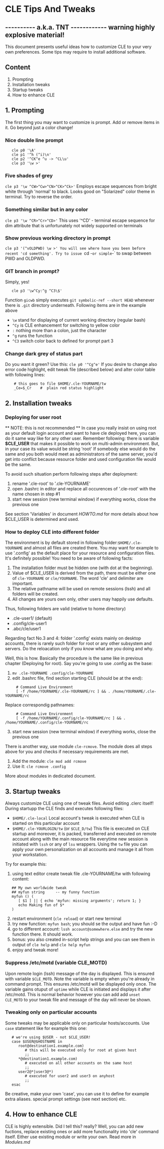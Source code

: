 
#        CLE Tips And Tweaks

  ---------- a.k.a. TNT ------------
  warning highly explosive material!
  ----------------------------------

This document presents useful ideas how to customize CLE to your very own
preferences. Some tips may require to install additional software.

## Content
1. Prompting
2. Installation tweaks
3. Startup tweaks
4. How to enhance CLE


## 1. Prompting
The first thing you may want to customize is prompt. Add or remove items
in it. Go beyond just a color change!

### Nice double line prompt
```
   cle p0 '\A'
   cle p1 '^h (^i)\n'
   cle p2 '^CK^e ^u -> ^CL\u'
   cle p3 '\w >'
```

### Five shades of grey
`cle p3 '\w ^CW>^Cw>^CN>^CK>^Ck>'`
Employs escape sequences from bright white through 'normal' to black. Looks
good on "Solarized" color theme in terminal. Try to reverse the order.


### Something similar but in any color
`cle p3 '\w ^CR>^Cr>^CD>'`
This uses '^CD' - terminal escape sequence for dim attribute that is
unfortunately not widely supported on terminals


### Show previous working directory in prompt
`cle p3 '(^vOLDPWD) \w >'
You will see where have you been before recent 'cd something'. Try to
issue `cd -` or simple `-` to swap between PWD and OLDPWD.


### GIT branch in prompt?
Simply, yes!
```
   cle p3 '\w^Cy:^g ^C3\$'
```
Function `gicwb` simply executes `git symbolic-ref --short HEAD` whenever
there is `.git` directory underneath. Following items are in the example above
- `\w` stand for displaying of current working directory (regular bash)
- `^Cy` is CLE enhancement for switching to yellow color
- `:` nothing more than a colon, just the character
- `^g` runs the function
- `^C3` switch color back to defined for prompt part 3


### Change dark grey of status part
Do you want it green? Use this: `cle p0 '^Cg^e'`
If you desire to change also error code highlight, edit tweak file (described
below) and alter color table with following lines:
```
	# this goes to file $HOME/.cle-YOURNAME/tw
	_Ce=$_Cr	#  plain red status highlight
```



## 2. Installation tweaks


### Deploying for user root

** NOTE: this is not recommended **
In case you really insist on using root as your default login account and
want to have cle deployed here, you can do it same way like for any other
user. Remember following: there is variable **$CLE_USER** that makes it
possible to work on multi-admin environment. But, in your case its value 
would be string 'root' If somebody else would do the same and you both
would meet as administrators of the same server, you'd get into conflict
because resource folder and used configuration file would be the same.

To avoid such situation perform following steps after deployment:
1. rename '.cle-root' to '.cle-YOURNAME'
2. open .bashrc in editor and replace all occurences of '.cle-root'
   with the name chosen in step #1
3. start new session (new terminal window) if everything works, close
   the previous one

See section 'Variables' in document _HOWTO.md_ for more details about
how $CLE_USER is determined and used.



### How to deploy CLE into different folder

The environment is by default stored in following folder:`$HOME/.cle-YOURNAME`
and almost all files are created there. You may want for example to use
'.config' as the default place for your resource and configuration files. 
It's definitely possible! You need to be aware of following facts:
1. The installation folder must be hidden one (with dot at the beginning).
2. Value of $CLE_USER is derived from the path, there must be either one
   of `cle-YOURNAME` or `cle/YOURNAME`. The word 'cle' and delimiter are
   important.
3. The relative pathname will be used on remote sessions (lssh) and all folders
   will be created.
4. All changes are yours own only, other users may happily use defaults.

Thus, following folders are valid (relative to home directory)
- .cle-user1/  (default)
- .config/cle-user1
- .abc/cle/user1

Regarding fact No.3 and 4: folder '.config' exists mainly on desktop accounts,
there is rarely such folder for root or any other subsystem and servers. Do
the reloacation only if you _know_ what are you doing and why.

Well, this is how. Basically the procedure is the same like in previous
chapter (Deploying for root). Say you're going to use .config as the base:
1. `mv .cle-YOURNAME .config/cle-YOURNAME`
2. edit .bashrc file, find section starting CLE (should be at the end):
```
     # Command Live Environment
     [ -f /home/YOURNAME/.cle-YOURNAME/rc ] && . /home/YOURNAME/.cle-YOURNAME/rc
```
   Replace correspondig pathnames:
```
     # Command Live Environment
     [ -f /home/YOURNAME/.config/cle-YOURNAME/rc ] && . /home/YOURNAME/.config/cle-YOURNAME/rc
```
3. start new session (new terminal window) if everything works, close
   the previous one

There is another way, use module `cle-rcmove`. The module does all steps above
for you and checks if necessary requirements are met.
1. Add the module: `cle mod add rcmove`
2. Use it: `cle rcmove .config`

More about modules in dedicated document.



## 3. Startup tweaks

Always customize CLE using one of tweak files. Avoid editing .clerc itself!
During startupp the  CLE finds and executes following files:
- `$HOME/.cle-local`
  Local account's tweak is executed when CLE is started on this particular
   account
- `$HOME/.cle-YOURLOGIN/tw` (or `$CLE_D/tw`)
  This file is executed on CLE startup and moreover, it is packed, transferred
  and executed on remote account along with the main resource file everytime
  new session is initiated with `lssh` or any of `lsu` wrappers. Using the `tw`
  file you can apply your own personalization on all accounts and manage it all
  from your workstation.

Try for example this:
1. using text editor create tweak file .cle-YOURNAME/tw with following content:
```
   ## My own worldwide tweak
   ## myfun string     -- my funny function
   myfun () (
      [ $1 ] || { echo 'myfun: missing arguments'; return 1; }
      echo Making fun of $*
   )
```
2. restart environment (`cle reload`) or start new terminal
3. try new function: `myfun bash`; you should se the output and have fun :-D
4. go to different account: `lssh account@somewhere.else` and try the new
   function there. It should work.
5. bonus: you also created in-script help strings and you can see them in
   output of `cle help` and `cle help myfun`
6. enjoy and tweak more!



### Suppress /etc/motd (variable CLE_MOTD)

Upon remote login (lssh) message of the day is displayed. This is ensured with
variable `$CLE_MOTD`. Note the variable is empty when you're already in command
prompt. This ensures /etc/motd will be displayed only once. The variable gains
otuput of `uptime` while CLE is initiated and displays it after /etc/motd. This
is normal behavior however you can add add `unset CLE_MOTD` to your tweak file
and message of the day will never be shown.



### Tweaking only on particular accounts

Some tweaks may be applicable only on particular hosts/accounts. Use `case`
statement like for example this one:
```
   # we're using $USER - not $CLE_USER!
   case $USER@$HOSTNAME in
      root@destination1.example.com)
         # this will be executed only for root at given host
         ;;
      *@destination1.example.com)
         # executed on all other accounts on the same host
         ;;
      user2@*|user3@*)
         # executed for user2 and user3 on anyhost
         ;;
   esac
```
Be creative, make your own 'case', you can use it to define for example extra
aliases. special prompt settings (see next section) etc.


## 4. How to enhance CLE

CLE is highly extensible. Did I tell this? really? Well, you can add new
fuctions, replace existing ones or add more functionality into 'cle'
command itself. Either use existing module or write your own.
Read more in _Modules.md_ 

